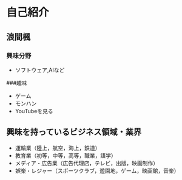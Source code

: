 # 自己紹介


## 浪間楓


### 興味分野


- ソフトウェア,AIなど


###趣味


- ゲーム
- モンハン
- YouTubeを見る


## 興味を持っているビジネス領域・業界


- 運輸業（陸上，航空，海上，鉄道）
- 教育業（初等，中等，高等，職業，語学）
- メディア・広告業（広告代理店，テレビ，出版，映画制作）
- 娯楽・レジャー（スポーツクラブ，遊園地，ゲーム，映画館，音楽）
